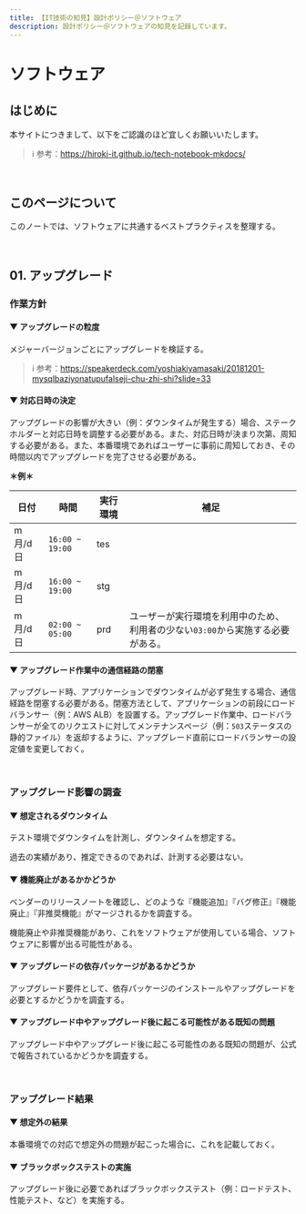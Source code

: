 ```yaml
---
title: 【IT技術の知見】設計ポリシー＠ソフトウェア
description: 設計ポリシー＠ソフトウェアの知見を記録しています。
---
```

# ソフトウェア

## はじめに

本サイトにつきまして、以下をご認識のほど宜しくお願いいたします。



> ℹ️ 参考：https://hiroki-it.github.io/tech-notebook-mkdocs/

<br>

## このページについて

このノートでは、ソフトウェアに共通するベストプラクティスを整理する。



<br>

## 01. アップグレード

### 作業方針

#### ▼ アップグレードの粒度

メジャーバージョンごとにアップグレードを検証する。



> ℹ️ 参考：https://speakerdeck.com/yoshiakiyamasaki/20181201-mysqlbaziyonatupufalseji-chu-zhi-shi?slide=33

#### ▼ 対応日時の決定

アップグレードの影響が大きい（例：ダウンタイムが発生する）場合、ステークホルダーと対応日時を調整する必要がある。また、対応日時が決まり次第、周知する必要がある。また、本番環境であればユーザーに事前に周知しておき、その時間以内でアップグレードを完了させる必要がある。

**＊例＊**

| 日付    | 時間                | 実行環境 | 補足                                                           |
|-------|---------------------|----------|----------------------------------------------------------------|
| m月/d日 | ```16:00 ~ 19:00``` | tes      |                                                                |
| m月/d日 | ```16:00 ~ 19:00``` | stg      |                                                                |
| m月/d日 | ```02:00 ~ 05:00``` | prd      | ユーザーが実行環境を利用中のため、利用者の少ない```03:00```から実施する必要がある。 |

#### ▼ アップグレード作業中の通信経路の閉塞

アップグレード時、アプリケーションでダウンタイムが必ず発生する場合、通信経路を閉塞する必要がある。閉塞方法として、アプリケーションの前段にロードバランサー（例：AWS ALB）を設置する。アップグレード作業中、ロードバランサーが全てのリクエストに対してメンテナンスページ（例：```503```ステータスの静的ファイル）を返却するように、アップグレード直前にロードバランサーの設定値を変更しておく。

<br>

### アップグレード影響の調査

#### ▼ 想定されるダウンタイム

テスト環境でダウンタイムを計測し、ダウンタイムを想定する。

過去の実績があり、推定できるのであれば、計測する必要はない。



#### ▼ 機能廃止があるかかどうか

ベンダーのリリースノートを確認し、どのような『機能追加』『バグ修正』『機能廃止』『非推奨機能』がマージされるかを調査する。

 機能廃止や非推奨機能があり、これをソフトウェアが使用している場合、ソフトウェアに影響が出る可能性がある。



#### ▼ アップグレードの依存パッケージがあるかどうか

アップグレード要件として、依存パッケージのインストールやアップグレードを必要とするかどうかを調査する。



#### ▼ アップグレード中やアップグレード後に起こる可能性がある既知の問題

アップグレード中やアップグレード後に起こる可能性のある既知の問題が、公式で報告されているかどうかを調査する。



<br>

### アップグレード結果

#### ▼ 想定外の結果

本番環境での対応で想定外の問題が起こった場合に、これを記載しておく。



#### ▼ ブラックボックステストの実施

アップグレード後に必要であればブラックボックステスト（例：ロードテスト、性能テスト、など）を実施する。

<br>
